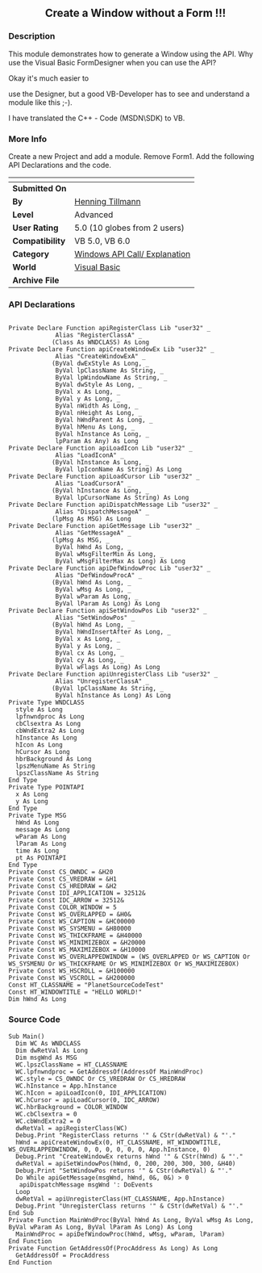 ﻿<div align="center">

## Create a Window without a Form \!\!\!


</div>

### Description

This module demonstrates how to generate a Window using the API. Why use the Visual Basic FormDesigner when you can use the API?

Okay it's much easier to

use the Designer, but a good VB-Developer has to see and understand a module like this ;-).

I have translated the C++ - Code (MSDN\SDK) to VB.
 
### More Info
 
Create a new Project and add a module. Remove Form1. Add the following API Declarations and the code.


<span>             |<span>
---                |---
**Submitted On**   |
**By**             |[Henning Tillmann](https://github.com/Planet-Source-Code/PSCIndex/blob/master/ByAuthor/henning-tillmann.md)
**Level**          |Advanced
**User Rating**    |5.0 (10 globes from 2 users)
**Compatibility**  |VB 5\.0, VB 6\.0
**Category**       |[Windows API Call/ Explanation](https://github.com/Planet-Source-Code/PSCIndex/blob/master/ByCategory/windows-api-call-explanation__1-39.md)
**World**          |[Visual Basic](https://github.com/Planet-Source-Code/PSCIndex/blob/master/ByWorld/visual-basic.md)
**Archive File**   |[](https://github.com/Planet-Source-Code/henning-tillmann-create-a-window-without-a-form__1-7171/archive/master.zip)

### API Declarations

```

Private Declare Function apiRegisterClass Lib "user32" _
             Alias "RegisterClassA" _
            (Class As WNDCLASS) As Long
Private Declare Function apiCreateWindowEx Lib "user32" _
             Alias "CreateWindowExA" _
            (ByVal dwExStyle As Long, _
             ByVal lpClassName As String, _
             ByVal lpWindowName As String, _
             ByVal dwStyle As Long, _
             ByVal x As Long, _
             ByVal y As Long, _
             ByVal nWidth As Long, _
             ByVal nHeight As Long, _
             ByVal hWndParent As Long, _
             ByVal hMenu As Long, _
             ByVal hInstance As Long, _
             lpParam As Any) As Long
Private Declare Function apiLoadIcon Lib "user32" _
             Alias "LoadIconA" _
            (ByVal hInstance As Long, _
             ByVal lpIconName As String) As Long
Private Declare Function apiLoadCursor Lib "user32" _
             Alias "LoadCursorA" _
            (ByVal hInstance As Long, _
             ByVal lpCursorName As String) As Long
Private Declare Function apiDispatchMessage Lib "user32" _
             Alias "DispatchMessageA" _
            (lpMsg As MSG) As Long
Private Declare Function apiGetMessage Lib "user32" _
             Alias "GetMessageA" _
            (lpMsg As MSG, _
             ByVal hWnd As Long, _
             ByVal wMsgFilterMin As Long, _
             ByVal wMsgFilterMax As Long) As Long
Private Declare Function apiDefWindowProc Lib "user32" _
             Alias "DefWindowProcA" _
            (ByVal hWnd As Long, _
             ByVal wMsg As Long, _
             ByVal wParam As Long, _
             ByVal lParam As Long) As Long
Private Declare Function apiSetWindowPos Lib "user32" _
             Alias "SetWindowPos" _
            (ByVal hWnd As Long, _
             ByVal hWndInsertAfter As Long, _
             ByVal x As Long, _
             ByVal y As Long, _
             ByVal cx As Long, _
             ByVal cy As Long, _
             ByVal wFlags As Long) As Long
Private Declare Function apiUnregisterClass Lib "user32" _
             Alias "UnregisterClassA" _
            (ByVal lpClassName As String, _
             ByVal hInstance As Long) As Long
Private Type WNDCLASS
  style As Long
  lpfnwndproc As Long
  cbClsextra As Long
  cbWndExtra2 As Long
  hInstance As Long
  hIcon As Long
  hCursor As Long
  hbrBackground As Long
  lpszMenuName As String
  lpszClassName As String
End Type
Private Type POINTAPI
  x As Long
  y As Long
End Type
Private Type MSG
  hWnd As Long
  message As Long
  wParam As Long
  lParam As Long
  time As Long
  pt As POINTAPI
End Type
Private Const CS_OWNDC = &H20
Private Const CS_VREDRAW = &H1
Private Const CS_HREDRAW = &H2
Private Const IDI_APPLICATION = 32512&
Private Const IDC_ARROW = 32512&
Private Const COLOR_WINDOW = 5
Private Const WS_OVERLAPPED = &H0&
Private Const WS_CAPTION = &HC00000
Private Const WS_SYSMENU = &H80000
Private Const WS_THICKFRAME = &H40000
Private Const WS_MINIMIZEBOX = &H20000
Private Const WS_MAXIMIZEBOX = &H10000
Private Const WS_OVERLAPPEDWINDOW = (WS_OVERLAPPED Or WS_CAPTION Or WS_SYSMENU Or WS_THICKFRAME Or WS_MINIMIZEBOX Or WS_MAXIMIZEBOX)
Private Const WS_HSCROLL = &H100000
Private Const WS_VSCROLL = &H200000
Const HT_CLASSNAME = "PlanetSourceCodeTest"
Const HT_WINDOWTITLE = "HELLO WORLD!"
Dim hWnd As Long
```


### Source Code

```
Sub Main()
  Dim WC As WNDCLASS
  Dim dwRetVal As Long
  Dim msgWnd As MSG
  WC.lpszClassName = HT_CLASSNAME
  WC.lpfnwndproc = GetAddressOf(AddressOf MainWndProc)
  WC.style = CS_OWNDC Or CS_VREDRAW Or CS_HREDRAW
  WC.hInstance = App.hInstance
  WC.hIcon = apiLoadIcon(0, IDI_APPLICATION)
  WC.hCursor = apiLoadCursor(0, IDC_ARROW)
  WC.hbrBackground = COLOR_WINDOW
  WC.cbClsextra = 0
  WC.cbWndExtra2 = 0
  dwRetVal = apiRegisterClass(WC)
  Debug.Print "RegisterClass returns '" & CStr(dwRetVal) & "'."
  hWnd = apiCreateWindowEx(0, HT_CLASSNAME, HT_WINDOWTITLE, WS_OVERLAPPEDWINDOW, 0, 0, 0, 0, 0, 0, App.hInstance, 0)
  Debug.Print "CreateWindowEx returns hWnd '" & CStr(hWnd) & "'."
  dwRetVal = apiSetWindowPos(hWnd, 0, 200, 200, 300, 300, &H40)
  Debug.Print "SetWindowPos returns '" & CStr(dwRetVal) & "'."
  Do While apiGetMessage(msgWnd, hWnd, 0&, 0&) > 0
   apiDispatchMessage msgWnd ': DoEvents
  Loop
  dwRetVal = apiUnregisterClass(HT_CLASSNAME, App.hInstance)
  Debug.Print "UnregisterClass returns '" & CStr(dwRetVal) & "'."
End Sub
Private Function MainWndProc(ByVal hWnd As Long, ByVal wMsg As Long, ByVal wParam As Long, ByVal lParam As Long) As Long
  MainWndProc = apiDefWindowProc(hWnd, wMsg, wParam, lParam)
End Function
Private Function GetAddressOf(ProcAddress As Long) As Long
  GetAddressOf = ProcAddress
End Function
```

